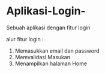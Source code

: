 # Aplikasi-Login-
Sebuah aplikasi dengan fitur login

alur fitur login : 
1. Memasukkan email dan password
2. Memvalidasi Masukan
3. Menampilkan halaman Home 
   
